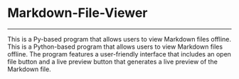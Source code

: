 # Markdown-File-Viewer
<hr/>
This is a Py-based program that allows users to view Markdown files offline. This is a Python-based program that allows users to view Markdown files offline. The program features a user-friendly interface that includes an open file button and a live preview button that generates a live preview of the Markdown file.
